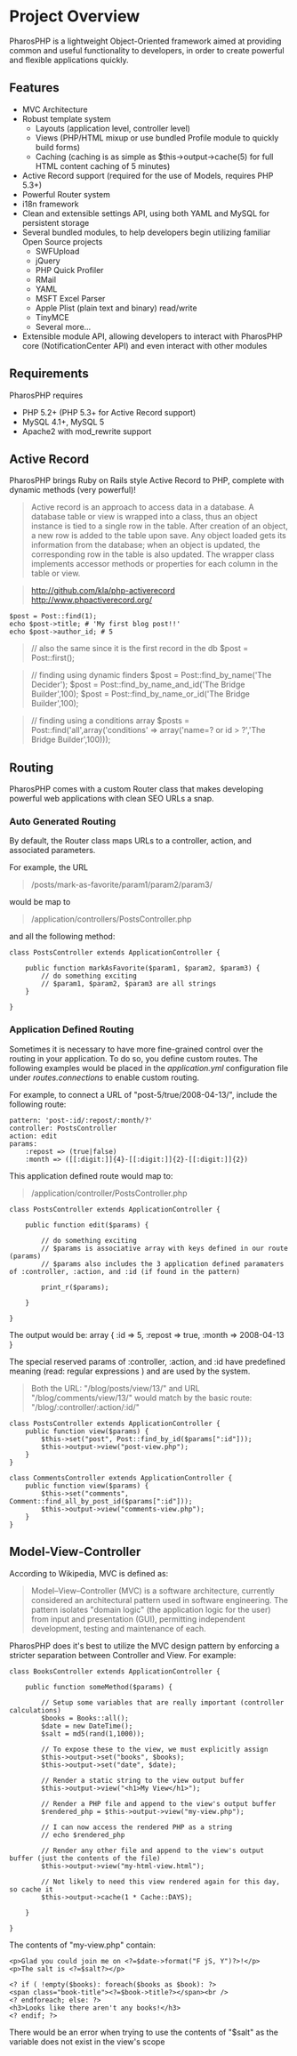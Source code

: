 # Project Overview

PharosPHP is a lightweight Object-Oriented framework aimed at providing common and useful functionality to developers, in order to create powerful and flexible applications quickly.

## Features

- MVC Architecture
- Robust template system
	- Layouts (application level, controller level)
	- Views (PHP/HTML mixup or use bundled Profile module to quickly build forms)
	- Caching (caching is as simple as $this->output->cache(5) for full HTML content caching of 5 minutes)
- Active Record support (required for the use of Models, requires PHP 5.3+)
- Powerful Router system
- i18n framework
- Clean and extensible settings API, using both YAML and MySQL for persistent storage
- Several bundled modules, to help developers begin utilizing familiar Open Source projects
	- SWFUpload
	- jQuery
	- PHP Quick Profiler
	- RMail
	- YAML
	- MSFT Excel Parser
	- Apple Plist (plain text and binary) read/write
	- TinyMCE
	- Several more...
- Extensible module API, allowing developers to interact with PharosPHP core (NotificationCenter API) and even interact with other modules

## Requirements

PharosPHP requires

- PHP 5.2+ (PHP 5.3+ for Active Record support)
- MySQL 4.1+, MySQL 5
- Apache2 with mod_rewrite support

## Active Record

PharosPHP brings Ruby on Rails style Active Record to PHP, complete with dynamic methods (very powerful)!
>Active record is an approach to access data in a database. A database table or view is wrapped into a class, thus an object instance is tied to a single row in the table. After creation of an object, a new row is added to the table upon save. Any object loaded gets its information from the database; when an object is updated, the corresponding row in the table is also updated. The wrapper class implements accessor methods or properties for each column in the table or view.

> http://github.com/kla/php-activerecord
> http://www.phpactiverecord.org/

>
	$post = Post::find(1);
	echo $post->title; # 'My first blog post!!'
	echo $post->author_id; # 5

>	// also the same since it is the first record in the db
	$post = Post::first();

>	// finding using dynamic finders
	$post = Post::find_by_name('The Decider');
	$post = Post::find_by_name_and_id('The Bridge Builder',100);
	$post = Post::find_by_name_or_id('The Bridge Builder',100);

>	// finding using a conditions array
	$posts = Post::find('all',array('conditions' => array('name=? or id > ?','The Bridge Builder',100)));


## Routing

PharosPHP comes with a custom Router class that makes developing powerful web applications with clean SEO URLs a snap.

### Auto Generated Routing

By default, the Router class maps URLs to a controller, action, and associated parameters.  

For example, the URL 

> /posts/mark-as-favorite/param1/param2/param3/

would be map to 

> /application/controllers/PostsController.php

and all the following method:

	class PostsController extends ApplicationController {
		
		public function markAsFavorite($param1, $param2, $param3) {
			// do something exciting
			// $param1, $param2, $param3 are all strings
		}
		
	}

### Application Defined Routing

Sometimes it is necessary to have more fine-grained control over the routing in your application.  To do so, you define custom routes.  The following examples would be placed in the *application.yml* configuration file under *routes.connections* to enable custom routing.

For example, to connect a URL of "post-5/true/2008-04-13/", include the following route:

	pattern: 'post-:id/:repost/:month/?'
	controller: PostsController
	action: edit
	params: 
		:repost => (true|false)
		:month => ([[:digit:]]{4}-[[:digit:]]{2}-[[:digit:]]{2})
		
This application defined route would map to:

> /application/controller/PostsController.php

	class PostsController extends ApplicationController {
		
		public function edit($params) {
			
			// do something exciting
			// $params is associative array with keys defined in our route (params)
			// $params also includes the 3 application defined paramaters of :controller, :action, and :id (if found in the pattern)
			
			print_r($params);			
			
		}
		
	}
	
The output would be:
	array {
		:id => 5,
		:repost => true,
		:month => 2008-04-13
	}
	
The special reserved params of :controller, :action, and :id have predefined meaning (read: regular expressions	) and are used by the system.  
> Both the URL: "/blog/posts/view/13/" and URL "/blog/comments/view/13/" would match by the basic route:  "/blog/:controller/:action/:id/"

	class PostsController extends ApplicationController {
		public function view($params) {
			$this->set("post", Post::find_by_id($params[":id"]));
			$this->output->view("post-view.php");
		}
	}
	
	class CommentsController extends ApplicationController {
		public function view($params) {
			$this->set("comments", Comment::find_all_by_post_id($params[":id"]));
			$this->output->view("comments-view.php");
		}
	}
	
	
## Model-View-Controller

According to Wikipedia, MVC is defined as:
> Model–View–Controller (MVC) is a software architecture, currently considered an architectural pattern used in software engineering. The pattern isolates "domain logic" (the application logic for the user) from input and presentation (GUI), permitting independent development, testing and maintenance of each.

PharosPHP does it's best to utilize the MVC design pattern by enforcing a stricter separation between Controller and View.  For example:

	class BooksController extends ApplicationController {
		
		public function someMethod($params) {
			
			// Setup some variables that are really important (controller calculations)
			$books = Books::all();
			$date = new DateTime();
			$salt = md5(rand(1,1000));
			
			// To expose these to the view, we must explicitly assign
			$this->output->set("books", $books);
			$this->output->set("date", $date);
			
			// Render a static string to the view output buffer
			$this->output->view("<h1>My View</h1>");
			
			// Render a PHP file and append to the view's output buffer
			$rendered_php = $this->output->view("my-view.php");
			
			// I can now access the rendered PHP as a string
			// echo $rendered_php
			
			// Render any other file and append to the view's output buffer (just the contents of the file)
			$this->output->view("my-html-view.html");
			
			// Not likely to need this view rendered again for this day, so cache it
			$this->output->cache(1 * Cache::DAYS);
			
		}
		
	}
	
The contents of "my-view.php" contain:

	<p>Glad you could join me on <?=$date->format("F jS, Y")?>!</p>
	<p>The salt is <?=$salt?></p>

	<? if ( !empty($books): foreach($books as $book): ?>
	<span class="book-title"><?=$book->title?></span><br />
	<? endforeach; else: ?>
	<h3>Looks like there aren't any books!</h3>
	<? endif; ?>
	
There would be an error when trying to use the contents of "$salt" as the variable does not exist in the view's scope
	